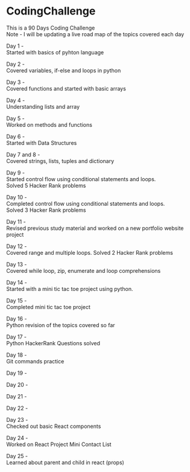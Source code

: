 # CodingChallenge <br/>
This is a 90 Days Coding Challenge <br/>
Note - I will be updating a live road map of the topics covered each day 

Day 1 - <br/>
Started with basics of pyhton language 

Day 2 - <br/>
Covered variables, if-else and loops in python 

Day 3 - <br/>
Covered functions and started with basic arrays 

Day 4 - <br/>
Understanding lists and array 

Day 5 - <br/>
Worked on methods and functions

Day 6 - <br/>
Started with Data Structures 

Day 7 and 8 - <br/>
Covered strings, lists, tuples and dictionary

Day 9 - <br/>
Started control flow using conditional statements and loops. <br/>
Solved 5 Hacker Rank problems  

Day 10 - <br/>
Completed control flow using conditional statements and loops. <br/>
Solved 3 Hacker Rank problems  

Day 11 - <br/>
Revised previous study material and worked on a new portfolio website project

Day 12 - <br/>
Covered range and multiple loops. Solved 2 Hacker Rank problems

Day 13 - <br/>
Covered while loop, zip, enumerate and loop comprehensions

Day 14 - <br/>
Started with a mini tic tac toe project using python.

Day 15 - <br/>
Completed mini tic tac toe project 

Day 16 - <br/>
Python revision of the topics covered so far 

Day 17 - <br/>
Python HackerRank Questions solved

Day 18 - <br/>
Git commands practice

Day 19 -

Day 20 -

Day 21 -

Day 22 - 

Day 23 - <br/>
Checked out basic React components 

Day 24 - <br/>
Worked on React Project Mini Contact List 

Day 25 - <br/>
Learned about parent and child in react (props)
